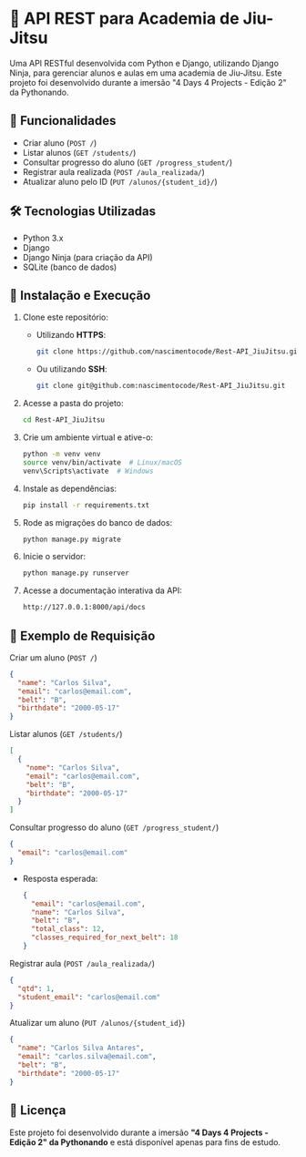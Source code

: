 # 🥋 API REST para Academia de Jiu-Jitsu

Uma API RESTful desenvolvida com Python e Django, utilizando Django Ninja, para gerenciar alunos e aulas em uma academia de Jiu-Jitsu.
Este projeto foi desenvolvido durante a imersão "4 Days 4 Projects - Edição 2" da Pythonando.

## 🚀 Funcionalidades

- Criar aluno (`POST /`)
- Listar alunos (`GET /students/`)
- Consultar progresso do aluno (`GET /progress_student/`)
- Registrar aula realizada (`POST /aula_realizada/`)
- Atualizar aluno pelo ID (`PUT /alunos/{student_id}/`)

## 🛠 Tecnologias Utilizadas

- Python 3.x
- Django
- Django Ninja (para criação da API)
- SQLite (banco de dados)

## 🔧 Instalação e Execução

1. Clone este repositório:
   - Utilizando **HTTPS**:
       ```bash
       git clone https://github.com/nascimentocode/Rest-API_JiuJitsu.git
       ```
   - Ou utilizando **SSH**:
       ```bash
       git clone git@github.com:nascimentocode/Rest-API_JiuJitsu.git
       ```

2. Acesse a pasta do projeto:
   ```bash
   cd Rest-API_JiuJitsu
   ```

3. Crie um ambiente virtual e ative-o:
   ```bash
   python -m venv venv
   source venv/bin/activate  # Linux/macOS
   venv\Scripts\activate  # Windows
   ```

4. Instale as dependências:
   ```bash
   pip install -r requirements.txt
   ```

5. Rode as migrações do banco de dados:
   ```bash
   python manage.py migrate
   ```

6. Inicie o servidor:
   ```bash
   python manage.py runserver
   ```

7. Acesse a documentação interativa da API:
   ```bash
   http://127.0.0.1:8000/api/docs
   ```

## 📌 Exemplo de Requisição

Criar um aluno (`POST /`)
```json
{
  "name": "Carlos Silva",
  "email": "carlos@email.com",
  "belt": "B",
  "birthdate": "2000-05-17"
}
```

Listar alunos (`GET /students/`)
```json
[
  {
    "nome": "Carlos Silva",
    "email": "carlos@email.com",
    "belt": "B",
    "birthdate": "2000-05-17"
  }
]
```

Consultar progresso do aluno (`GET /progress_student/`)
```json
{
  "email": "carlos@email.com"
}
```

- Resposta esperada:
  ```json
  {
    "email": "carlos@email.com",
    "name": "Carlos Silva",
    "belt": "B",
    "total_class": 12,
    "classes_required_for_next_belt": 18
  }
  ```

Registrar aula (`POST /aula_realizada/`)
```json
{
  "qtd": 1,
  "student_email": "carlos@email.com"
}
```

Atualizar um aluno (`PUT /alunos/{student_id}`)
```json
{
  "name": "Carlos Silva Antares",
  "email": "carlos.silva@email.com",
  "belt": "B",
  "birthdate": "2000-05-17"
}
```

## 📝 **Licença**

Este projeto foi desenvolvido durante a imersão **"4 Days 4 Projects - Edição 2" da Pythonando** e está disponível apenas para fins de estudo.
